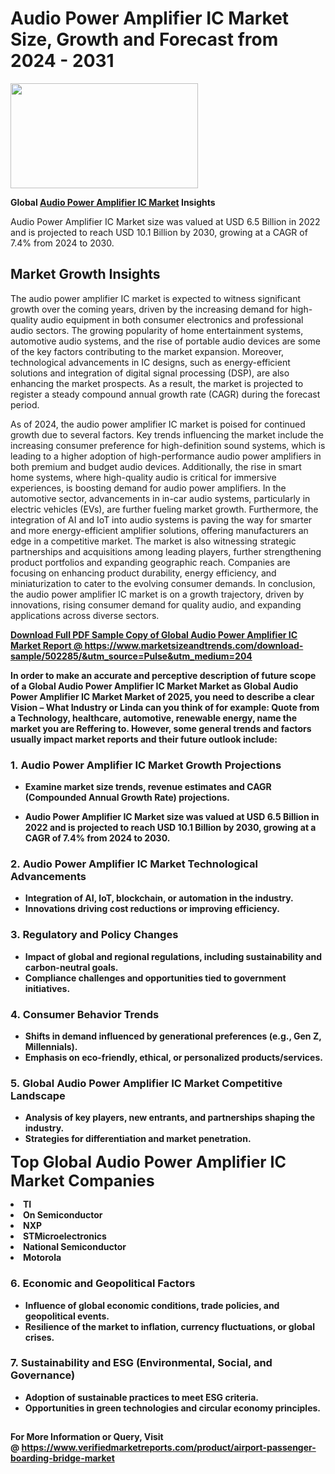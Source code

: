 <H1>Audio Power Amplifier IC Market Size, Growth and Forecast from 2024 - 2031</H1><img class="aligncenter size-medium wp-image-584254" src="https://thirdeyenews.in/wp-content/uploads/2024/09/Global-Market-Research-300x168.jpeg" alt="" width="300" height="168" /><p><strong>Global&nbsp;<a href="https://www.marketsizeandtrends.com/download-sample/502285/&amp;utm_source=Pulse&amp;utm_medium=204">Audio Power Amplifier IC Market</a> Insights</strong></p><p>Audio Power Amplifier IC Market size was valued at USD 6.5 Billion in 2022 and is projected to reach USD 10.1 Billion by 2030, growing at a CAGR of 7.4% from 2024 to 2030.</p><p><h2>Market Growth Insights</h2> <p>The audio power amplifier IC market is expected to witness significant growth over the coming years, driven by the increasing demand for high-quality audio equipment in both consumer electronics and professional audio sectors. The growing popularity of home entertainment systems, automotive audio systems, and the rise of portable audio devices are some of the key factors contributing to the market expansion. Moreover, technological advancements in IC designs, such as energy-efficient solutions and integration of digital signal processing (DSP), are also enhancing the market prospects. As a result, the market is projected to register a steady compound annual growth rate (CAGR) during the forecast period.</p> <p><strong><a href="#"></a></strong></p> <p>As of 2024, the audio power amplifier IC market is poised for continued growth due to several factors. Key trends influencing the market include the increasing consumer preference for high-definition sound systems, which is leading to a higher adoption of high-performance audio power amplifiers in both premium and budget audio devices. Additionally, the rise in smart home systems, where high-quality audio is critical for immersive experiences, is boosting demand for audio power amplifiers. In the automotive sector, advancements in in-car audio systems, particularly in electric vehicles (EVs), are further fueling market growth. Furthermore, the integration of AI and IoT into audio systems is paving the way for smarter and more energy-efficient amplifier solutions, offering manufacturers an edge in a competitive market. The market is also witnessing strategic partnerships and acquisitions among leading players, further strengthening product portfolios and expanding geographic reach. Companies are focusing on enhancing product durability, energy efficiency, and miniaturization to cater to the evolving consumer demands. In conclusion, the audio power amplifier IC market is on a growth trajectory, driven by innovations, rising consumer demand for quality audio, and expanding applications across diverse sectors.</p> <p><strong><a href="#"></p><p><span class=""><strong>Download Full PDF Sample Copy of Global Audio Power Amplifier IC Market Report</strong> @ <a href="https://www.marketsizeandtrends.com/download-sample/502285/&amp;utm_source=Pulse&amp;utm_medium=204" target="_blank">https://www.marketsizeandtrends.com/download-sample/502285/&amp;utm_source=Pulse&amp;utm_medium=204</a></span></p><p>In order to make an accurate and perceptive description of future scope of a Global&nbsp;Audio Power Amplifier IC Market Market as Global&nbsp;Audio Power Amplifier IC Market Market of 2025, you need to describe a clear Vision &ndash; What Industry or Linda can you think of for example: Quote from a Technology, healthcare, automotive, renewable energy, name the market you are Reffering to. However, some general trends and factors usually impact market reports and their future outlook include:</p><h3>1.&nbsp;<strong>Audio Power Amplifier IC Market Growth Projections</strong></h3><ul><li>Examine market size trends, revenue estimates and CAGR (Compounded Annual Growth Rate) projections.</li><li><p>Audio Power Amplifier IC Market size was valued at USD 6.5 Billion in 2022 and is projected to reach USD 10.1 Billion by 2030, growing at a CAGR of 7.4% from 2024 to 2030.</p></li></ul><h3>2.&nbsp;<strong>Audio Power Amplifier IC Market Technological Advancements</strong></h3><ul><li>Integration of AI, IoT, blockchain, or automation in the industry.</li><li>Innovations driving cost reductions or improving efficiency.</li></ul><h3>3.&nbsp;<strong>Regulatory and Policy Changes</strong></h3><ul><li>Impact of global and regional regulations, including sustainability and carbon-neutral goals.</li><li>Compliance challenges and opportunities tied to government initiatives.</li></ul><h3>4.&nbsp;<strong>Consumer Behavior Trends</strong></h3><ul><li>Shifts in demand influenced by generational preferences (e.g., Gen Z, Millennials).</li><li>Emphasis on eco-friendly, ethical, or personalized products/services.</li></ul><h3>5.&nbsp;<strong>Global Audio Power Amplifier IC Market Competitive Landscape</strong></h3><ul><li>Analysis of key players, new entrants, and partnerships shaping the industry.</li><li>Strategies for differentiation and market penetration.</li></ul><p data-pm-slice="1 1 []"><span style="color: inherit; font-family: inherit; font-size: 25px;">Top Global Audio Power Amplifier IC Market Companies</span></p><div class="" data-test-id=""><p><li>TI</li><li> On Semiconductor</li><li> NXP</li><li> STMicroelectronics</li><li> National Semiconductor</li><li> Motorola</li></p></div><h3>6.&nbsp;<strong>Economic and Geopolitical Factors</strong></h3><ul><li>Influence of global economic conditions, trade policies, and geopolitical events.</li><li>Resilience of the market to inflation, currency fluctuations, or global crises.</li></ul><h3>7.&nbsp;<strong>Sustainability and ESG (Environmental, Social, and Governance)</strong></h3><ul><li>Adoption of sustainable practices to meet ESG criteria.</li><li>Opportunities in green technologies and circular economy principles.</li></ul><h2><strong style="font-size: 14px;">For More Information or Query, Visit @&nbsp;</strong><a style="background-color: #ffffff; font-size: 14px;" href="https://www.marketsizeandtrends.com/report/audio-power-amplifier-ic-market/" target="_blank">https://www.verifiedmarketreports.com/product/airport-passenger-boarding-bridge-market</a></h2>
